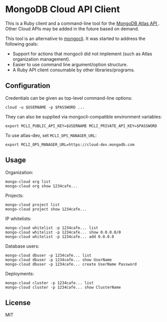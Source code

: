 # MongoDB Cloud API Client

This is a Ruby client and a command-line tool for the [MongoDB Atlas API
](https://docs.atlas.mongodb.com/api/). Other Cloud APIs may be added in the
future based on demand.

This tool is an alternative to [mongocli](https://github.com/mongodb/mongocli).
It was started to address the following goals:

- Support for actions that mongocli did not implement (such as Atlas
organization management).
- Easier to use command line argument/option structure.
- A Ruby API client consumable by other libraries/programs.

## Configuration

Credentials can be given as top-level command-line options:

    cloud -u $USERNAME -p $PASSWORD ...

They can also be supplied via mongocli-compatible environment variables:

    export MCLI_PUBLIC_API_KEY=$USERNAME MCLI_PRIVATE_API_KEY=$PASSWORD

To use atlas-dev, set `MCLI_OPS_MANAGER_URL`:

    export MCLI_OPS_MANAGER_URL=https://cloud-dev.mongodb.com

## Usage

Organization:

    mongo-cloud org list
    mongo-cloud org show 1234cafe...

Projects:

    mongo-cloud project list
    mongo-cloud project show 1234cafe...

IP whitelists:

    mongo-cloud whitelist -p 1234cafe... list
    mongo-cloud whitelist -p 1234cafe... show 0.0.0.0/0
    mongo-cloud whitelist -p 1234cafe... add 0.0.0.0

Database users:

    mongo-cloud dbuser -p 1234cafe... list
    mongo-cloud dbuser -p 1234cafe... show UserName
    mongo-cloud dbuser -p 1234cafe... create UserName Password

Deployments:

    mongo-cloud cluster -p 1234cafe... list
    mongo-cloud cluster -p 1234cafe... show ClusterName

## License

MIT
